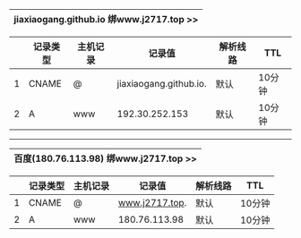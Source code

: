 | jiaxiaogang.github.io 绑www.j2717.top >> |
| --- |

|  | 记录类型 | 主机记录 | 记录值 | 解析线路 | TTL |
| --- | --- | --- | --- | --- | --- |
| 1 | CNAME | @ | jiaxiaogang.github.io. | 默认 | 10分钟 |
| 2 | A | www | 192.30.252.153 | 默认 | 10分钟 |

***

| 百度(180.76.113.98) 绑www.j2717.top >> |
| --- |

|  | 记录类型 | 主机记录 | 记录值 | 解析线路 | TTL |
| --- | --- | --- | --- | --- | --- |
| 1 | CNAME | @ | www.j2717.top. | 默认 | 10分钟 |
| 2 | A | www | 180.76.113.98 | 默认 | 10分钟 |
